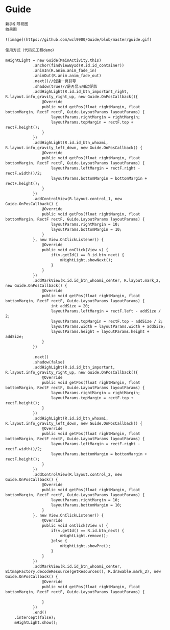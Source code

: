 # Guide
    新手引导视图
    效果图

    ![image](https://github.com/wcl9900/Guide/blob/master/guide.gif)

    使用方式（代码见工程demo）

    mHightLight = new Guide(MainActivity.this)
                .anchor(findViewById(R.id.id_container))
                .animIn(R.anim.anim_fade_in)
                .animOut(R.anim.anim_fade_out)
                .next()//创建一页引导
                .shadow(true)//是否显示描边阴影
                .addHighLight(R.id.id_btn_important_right, R.layout.info_gravity_right_up, new Guide.OnPosCallback(){
                    @Override
                    public void getPos(float rightMargin, float bottomMargin, RectF rectF, Guide.LayoutParams layoutParams) {
                        layoutParams.rightMargin = rightMargin;
                        layoutParams.topMargin = rectF.top + rectF.height();
                    }
                })
                .addHighLight(R.id.id_btn_whoami, R.layout.info_gravity_left_down, new Guide.OnPosCallback() {
                    @Override
                    public void getPos(float rightMargin, float bottomMargin, RectF rectF, Guide.LayoutParams layoutParams) {
                        layoutParams.leftMargin = rectF.right - rectF.width()/2;
                        layoutParams.bottomMargin = bottomMargin + rectF.height();
                    }
                })
                .addControlView(R.layout.control_1, new Guide.OnPosCallback() {
                    @Override
                    public void getPos(float rightMargin, float bottomMargin, RectF rectF, Guide.LayoutParams layoutParams) {
                        layoutParams.rightMargin = 10;
                        layoutParams.bottomMargin = 10;
                    }
                }, new View.OnClickListener() {
                    @Override
                    public void onClick(View v) {
                        if(v.getId() == R.id.btn_next) {
                            mHightLight.showNext();
                        }
                    }
                })
                .addMarkView(R.id.id_btn_whoami_center, R.layout.mark_2, new Guide.OnPosCallback() {
                    @Override
                    public void getPos(float rightMargin, float bottomMargin, RectF rectF, Guide.LayoutParams layoutParams) {
                        int addSize = 20;
                        layoutParams.leftMargin = rectF.left - addSize / 2;
                        layoutParams.topMargin = rectF.top - addSize / 2;
                        layoutParams.width = layoutParams.width + addSize;
                        layoutParams.height = layoutParams.height + addSize;
                    }
                })

                .next()
                .shadow(false)
                .addHighLight(R.id.id_btn_important, R.layout.info_gravity_right_up, new Guide.OnPosCallback(){
                    @Override
                    public void getPos(float rightMargin, float bottomMargin, RectF rectF, Guide.LayoutParams layoutParams) {
                        layoutParams.rightMargin = rightMargin;
                        layoutParams.topMargin = rectF.top + rectF.height();
                    }
                })
                .addHighLight(R.id.id_btn_whoami, R.layout.info_gravity_left_down, new Guide.OnPosCallback() {
                    @Override
                    public void getPos(float rightMargin, float bottomMargin, RectF rectF, Guide.LayoutParams layoutParams) {
                        layoutParams.leftMargin = rectF.right - rectF.width()/2;
                        layoutParams.bottomMargin = bottomMargin + rectF.height();
                    }
                })
                .addControlView(R.layout.control_2, new Guide.OnPosCallback() {
                    @Override
                    public void getPos(float rightMargin, float bottomMargin, RectF rectF, Guide.LayoutParams layoutParams) {
                        layoutParams.rightMargin = 10;
                        layoutParams.bottomMargin = 10;
                    }
                }, new View.OnClickListener() {
                    @Override
                    public void onClick(View v) {
                        if(v.getId() == R.id.btn_next) {
                            mHightLight.remove();
                        }else {
                            mHightLight.showPre();
                        }
                    }
                })
                .addMarkView(R.id.id_btn_whoami_center, BitmapFactory.decodeResource(getResources(), R.drawable.mark_2), new Guide.OnPosCallback() {
                    @Override
                    public void getPos(float rightMargin, float bottomMargin, RectF rectF, Guide.LayoutParams layoutParams) {

                    }
                })
                .end()
        .intercept(false);
        mHightLight.show();
